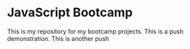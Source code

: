 # JavaScript Bootcamp
This is my repository for my bootcamp projects.   This is a push demonstration. This is another push